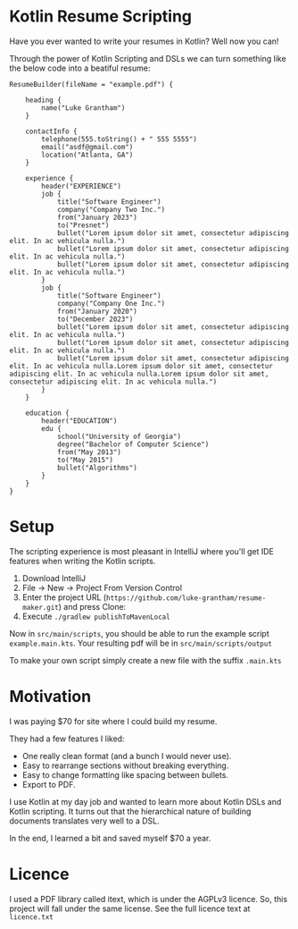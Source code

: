 # Kotlin Resume Scripting
Have you ever wanted to write your resumes in Kotlin? Well now you can!

Through the power of Kotlin Scripting and DSLs we can turn something like the below code into a beatiful resume:
```
ResumeBuilder(fileName = "example.pdf") {

    heading {
        name("Luke Grantham")
    }

    contactInfo {
        telephone(555.toString() + " 555 5555")
        email("asdf@gmail.com")
        location("Atlanta, GA")
    }

    experience {
        header("EXPERIENCE")
        job {
            title("Software Engineer")
            company("Company Two Inc.")
            from("January 2023")
            to("Presnet")
            bullet("Lorem ipsum dolor sit amet, consectetur adipiscing elit. In ac vehicula nulla.")
            bullet("Lorem ipsum dolor sit amet, consectetur adipiscing elit. In ac vehicula nulla.")
            bullet("Lorem ipsum dolor sit amet, consectetur adipiscing elit. In ac vehicula nulla.")
        }
        job {
            title("Software Engineer")
            company("Company One Inc.")
            from("January 2020")
            to("December 2023")
            bullet("Lorem ipsum dolor sit amet, consectetur adipiscing elit. In ac vehicula nulla.")
            bullet("Lorem ipsum dolor sit amet, consectetur adipiscing elit. In ac vehicula nulla.")
            bullet("Lorem ipsum dolor sit amet, consectetur adipiscing elit. In ac vehicula nulla.Lorem ipsum dolor sit amet, consectetur adipiscing elit. In ac vehicula nulla.Lorem ipsum dolor sit amet, consectetur adipiscing elit. In ac vehicula nulla.")
        }
    }

    education {
        header("EDUCATION")
        edu {
            school("University of Georgia")
            degree("Bachelor of Computer Science")
            from("May 2013")
            to("May 2015")
            bullet("Algorithms")
        }
    }
}
```

# Setup

The scripting experience is most pleasant in IntelliJ where you'll get IDE features when writing the Kotlin scripts.
1. Download IntelliJ
2. File -> New -> Project From Version Control
3. Enter the project URL (`https://github.com/luke-grantham/resume-maker.git`) and press Clone:
4. Execute `./gradlew publishToMavenLocal`

Now in `src/main/scripts`, you should be able to run the example script `example.main.kts`.
Your resulting pdf will be in `src/main/scripts/output`

To make your own script simply create a new file with the suffix `.main.kts`

# Motivation
I was paying $70 for site where I could build my resume.

They had a few features I liked:
 - One really clean format (and a bunch I would never use).
 - Easy to rearrange sections without breaking everything.
 - Easy to change formatting like spacing between bullets.
 - Export to PDF.

I use Kotlin at my day job and wanted to learn more about Kotlin DSLs and Kotlin scripting. 
It turns out that the hierarchical nature of building documents translates very well to a DSL.

In the end, I learned a bit and saved myself $70 a year.

# Licence
I used a PDF library called itext, which is under the AGPLv3 licence. So, this project will fall under the same license. See the full licence text at `licence.txt`